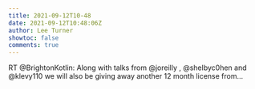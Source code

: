 ```yaml
---
title: 2021-09-12T10-48
date: 2021-09-12T10:48:06Z
author: Lee Turner
showtoc: false
comments: true
---
```


RT @BrightonKotlin: Along with talks from @joreilly , @shelbyc0hen  and @klevy110 we will also be giving away another 12 month license from…

